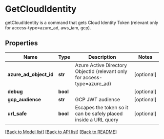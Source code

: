 # GetCloudIdentity

getCloudIdentity is a command that gets Cloud Identity Token (relevant only for access-type=azure_ad, aws_iam, gcp).
## Properties
Name | Type | Description | Notes
------------ | ------------- | ------------- | -------------
**azure_ad_object_id** | **str** | Azure Active Directory ObjectId (relevant only for access-type&#x3D;azure_ad) | [optional] 
**debug** | **bool** |  | [optional] 
**gcp_audience** | **str** | GCP JWT audience | [optional] 
**url_safe** | **bool** | Escapes the token so it can be safely placed inside a URL query | [optional] 

[[Back to Model list]](../README.md#documentation-for-models) [[Back to API list]](../README.md#documentation-for-api-endpoints) [[Back to README]](../README.md)


